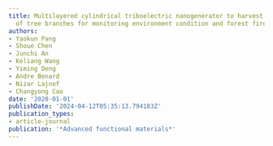 ```yaml
---
title: Multilayered cylindrical triboelectric nanogenerator to harvest kinetic energy
  of tree branches for monitoring environment condition and forest fire
authors:
- Yaokun Pang
- Shoue Chen
- Junchi An
- Keliang Wang
- Yiming Deng
- Andre Benard
- Nizar Lajnef
- Changyong Cao
date: '2020-01-01'
publishDate: '2024-04-12T05:35:13.794183Z'
publication_types:
- article-journal
publication: '*Advanced functional materials*'
---
```

